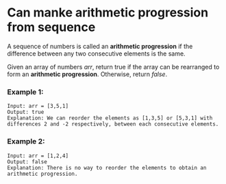 # Can manke arithmetic progression from sequence

A sequence of numbers is called an **arithmetic progression** if the difference between any two consecutive elements is the same.

Given an array of numbers *arr*, return true if the array can be rearranged to form an **arithmetic progression**. Otherwise, return *false*.

### Example 1:
    Input: arr = [3,5,1]
    Output: true
    Explanation: We can reorder the elements as [1,3,5] or [5,3,1] with differences 2 and -2 respectively, between each consecutive elements.

### Example 2:
    Input: arr = [1,2,4]
    Output: false
    Explanation: There is no way to reorder the elements to obtain an arithmetic progression.